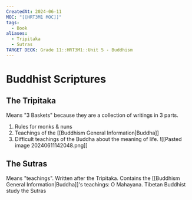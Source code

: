 ```yaml
---
CreatedAt: 2024-06-11
MOC: "[[HRT3M1 MOC]]"
tags:
  - Book
aliases:
  - Tripitaka
  - Sutras
TARGET DECK: Grade 11::HRT3M1::Unit 5 - Buddhism
---
```


# Buddhist Scriptures

## The Tripitaka
Means "3 Baskets" because they are a collection of writings in 3 parts.
1. Rules for monks & nuns
2. Teachings of the [[Buddhism General Information|Buddha]]
3. Difficult teachings of the Buddha about the meaning of life.
![[Pasted image 20240611142048.png]]
<!--ID: 1718200311898-->


## The Sutras
Means "teachings". Written after the Tripitaka. Contains the [[Buddhism General Information|Buddha]]'s teachings: O Mahayana.
Tibetan Buddhist study the Sutras
<!--ID: 1718200311900-->
